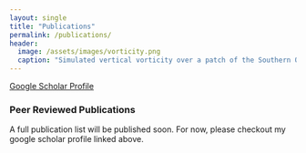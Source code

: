```yaml
---
layout: single
title: "Publications"
permalink: /publications/
header:
  image: /assets/images/vorticity.png
  caption: "Simulated vertical vorticity over a patch of the Southern Ocean"
---
```


[Google Scholar Profile](https://scholar.google.com/citations?user=7U3g940AAAAJ&hl=pt-BR&oi=ao)


### Peer Reviewed Publications

A full publication list will be published soon. For now, please checkout my google scholar profile linked above.

[mail]: mailto:cesar.rocha@usp.br

